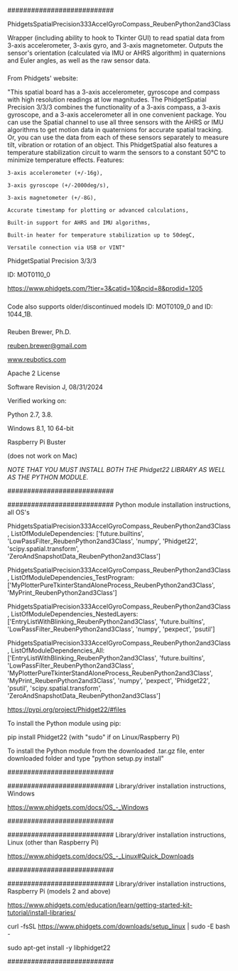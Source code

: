 ###########################

PhidgetsSpatialPrecision333AccelGyroCompass_ReubenPython2and3Class

Wrapper (including ability to hook to Tkinter GUI) to read spatial data from 3-axis accelerometer, 3-axis gyro, and 3-axis magnetometer.
Outputs the sensor's orientation (calculated via IMU or AHRS algorithm) in quaternions and Euler angles, as well as the raw sensor data.

#####

From Phidgets' website:

"This spatial board has a 3-axis accelerometer, gyroscope and compass with high resolution readings at low magnitudes.
The PhidgetSpatial Precision 3/3/3 combines the functionality of a 3-axis compass, a 3-axis gyroscope,
and a 3-axis accelerometer all in one convenient package. You can use the Spatial channel to use all three sensors with
the AHRS or IMU algorithms to get motion data in quaternions for accurate spatial tracking. Or, you can use the data
from each of these sensors separately to measure tilt, vibration or rotation of an object. This PhidgetSpatial also
features a temperature stabilization circuit to warm the sensors to a constant 50°C to minimize temperature effects.
Features:

    3-axis accelerometer (+/-16g),
    
    3-axis gyroscope (+/-2000deg/s),
    
    3-axis magnetometer (+/-8G),
    
    Accurate timestamp for plotting or advanced calculations,
    
    Built-in support for AHRS and IMU algorithms,
    
    Built-in heater for temperature stabilization up to 50degC,
    
    Versatile connection via USB or VINT"

PhidgetSpatial Precision 3/3/3

ID: MOT0110_0

https://www.phidgets.com/?tier=3&catid=10&pcid=8&prodid=1205

#####

#####

Code also supports older/discontinued models ID: MOT0109_0 and ID: 1044_1B.

#####

Reuben Brewer, Ph.D.

reuben.brewer@gmail.com

www.reubotics.com

Apache 2 License

Software Revision J, 08/31/2024

Verified working on: 

Python 2.7, 3.8.

Windows 8.1, 10 64-bit

Raspberry Pi Buster 

(does not work on Mac)

*NOTE THAT YOU MUST INSTALL BOTH THE Phidget22 LIBRARY AS WELL AS THE PYTHON MODULE.*

###########################

########################### Python module installation instructions, all OS's

PhidgetsSpatialPrecision333AccelGyroCompass_ReubenPython2and3Class, ListOfModuleDependencies: ['future.builtins', 'LowPassFilter_ReubenPython2and3Class', 'numpy', 'Phidget22', 'scipy.spatial.transform', 'ZeroAndSnapshotData_ReubenPython2and3Class']

PhidgetsSpatialPrecision333AccelGyroCompass_ReubenPython2and3Class, ListOfModuleDependencies_TestProgram: ['MyPlotterPureTkinterStandAloneProcess_ReubenPython2and3Class', 'MyPrint_ReubenPython2and3Class']

PhidgetsSpatialPrecision333AccelGyroCompass_ReubenPython2and3Class, ListOfModuleDependencies_NestedLayers: ['EntryListWithBlinking_ReubenPython2and3Class', 'future.builtins', 'LowPassFilter_ReubenPython2and3Class', 'numpy', 'pexpect', 'psutil']

PhidgetsSpatialPrecision333AccelGyroCompass_ReubenPython2and3Class, ListOfModuleDependencies_All:['EntryListWithBlinking_ReubenPython2and3Class', 'future.builtins', 'LowPassFilter_ReubenPython2and3Class', 'MyPlotterPureTkinterStandAloneProcess_ReubenPython2and3Class', 'MyPrint_ReubenPython2and3Class', 'numpy', 'pexpect', 'Phidget22', 'psutil', 'scipy.spatial.transform', 'ZeroAndSnapshotData_ReubenPython2and3Class']

https://pypi.org/project/Phidget22/#files

To install the Python module using pip:

pip install Phidget22       (with "sudo" if on Linux/Raspberry Pi)

To install the Python module from the downloaded .tar.gz file, enter downloaded folder and type "python setup.py install"

###########################

########################### Library/driver installation instructions, Windows

https://www.phidgets.com/docs/OS_-_Windows

###########################

########################### Library/driver installation instructions, Linux (other than Raspberry Pi)

https://www.phidgets.com/docs/OS_-_Linux#Quick_Downloads

###########################

########################### Library/driver installation instructions, Raspberry Pi (models 2 and above)

https://www.phidgets.com/education/learn/getting-started-kit-tutorial/install-libraries/

curl -fsSL https://www.phidgets.com/downloads/setup_linux | sudo -E bash -

sudo apt-get install -y libphidget22
 
###########################
